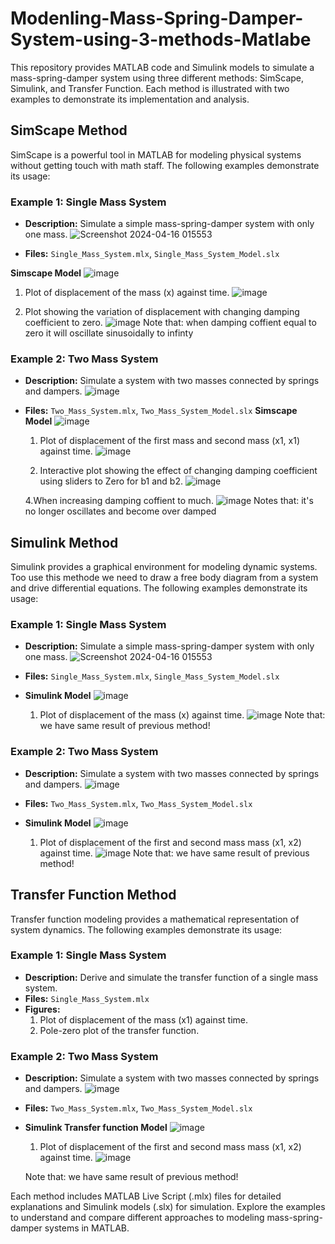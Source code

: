 # Modenling-Mass-Spring-Damper-System-using-3-methods-Matlabe

This repository provides MATLAB code and Simulink models to simulate a mass-spring-damper system using three different methods: SimScape, Simulink, and Transfer Function. Each method is illustrated with two examples to demonstrate its implementation and analysis.

## SimScape Method

SimScape is a powerful tool in MATLAB for modeling physical systems without getting touch with math staff. The following examples demonstrate its usage:

### Example 1: Single Mass System

- **Description:** Simulate a simple mass-spring-damper system with only one mass.
![Screenshot 2024-04-16 015553](https://github.com/HashimAbdulaziz/Modenling-Mass-Spring-Damper-System-using-3-methods-Matlabe/assets/88584784/5ce6852c-f1cb-4256-9642-3b32870b3520)

- **Files:** `Single_Mass_System.mlx`, `Single_Mass_System_Model.slx`

 **Simscape Model**
  ![image](https://github.com/HashimAbdulaziz/Modenling-Mass-Spring-Damper-System-using-3-methods-Matlabe/assets/88584784/379a3cee-d555-4807-b11f-6094731baf69)

  1. Plot of displacement of the mass (x) against time.
     ![image](https://github.com/HashimAbdulaziz/Modenling-Mass-Spring-Damper-System-using-3-methods-Matlabe/assets/88584784/e3f5ca0f-38da-4630-bd47-0192db198cac)

  2. Plot showing the variation of displacement with changing damping coefficient to zero.
     ![image](https://github.com/HashimAbdulaziz/Modenling-Mass-Spring-Damper-System-using-3-methods-Matlabe/assets/88584784/4aa91712-dcb7-44c9-81d4-f6ad948943ce)
  Note that: when damping coffient equal to zero it will oscillate sinusoidally to infinty 

### Example 2: Two Mass System

- **Description:** Simulate a system with two masses connected by springs and dampers.
  ![image](https://github.com/HashimAbdulaziz/Modenling-Mass-Spring-Damper-System-using-3-methods-Matlabe/assets/88584784/4f6067c7-a738-4820-9388-60f5769cd5eb)
- **Files:** `Two_Mass_System.mlx`, `Two_Mass_System_Model.slx`
  **Simscape Model**
  ![image](https://github.com/HashimAbdulaziz/Modenling-Mass-Spring-Damper-System-using-3-methods-Matlabe/assets/88584784/cde84d82-7403-416c-b003-bd9b87ff45b9)

  1. Plot of displacement of the first mass and second mass (x1, x1) against time.
  ![image](https://github.com/HashimAbdulaziz/Modenling-Mass-Spring-Damper-System-using-3-methods-Matlabe/assets/88584784/dc85948d-64cf-421b-9d7a-fc38224f2f05)

  3. Interactive plot showing the effect of changing damping coefficient using sliders to Zero for b1 and b2.
  ![image](https://github.com/HashimAbdulaziz/Modenling-Mass-Spring-Damper-System-using-3-methods-Matlabe/assets/88584784/dc199996-88cd-4ee3-a48a-97d2d3be7827)

  4.When increasing damping coffient to much.
  ![image](https://github.com/HashimAbdulaziz/Modenling-Mass-Spring-Damper-System-using-3-methods-Matlabe/assets/88584784/0666b9e6-6bc4-431b-af55-06745cf8f944)
  Notes that: it's no longer oscillates and become over damped 


## Simulink Method

Simulink provides a graphical environment for modeling dynamic systems.
Too use this methode we need to draw a free body diagram from a system and drive
differential equations.
The following examples demonstrate its usage:

### Example 1: Single Mass System

- **Description:** Simulate a simple mass-spring-damper system with only one mass.
![Screenshot 2024-04-16 015553](https://github.com/HashimAbdulaziz/Modenling-Mass-Spring-Damper-System-using-3-methods-Matlabe/assets/88584784/5ce6852c-f1cb-4256-9642-3b32870b3520)
- **Files:** `Single_Mass_System.mlx`, `Single_Mass_System_Model.slx`
- **Simulink Model**
![image](https://github.com/HashimAbdulaziz/Modenling-Mass-Spring-Damper-System-using-3-methods-Matlabe/assets/88584784/e97cf8f8-2c86-4c6c-8b33-ebae6dee9825)
 
  1. Plot of displacement of the mass (x) against time.
     ![image](https://github.com/HashimAbdulaziz/Modenling-Mass-Spring-Damper-System-using-3-methods-Matlabe/assets/88584784/f6b6bd01-de33-45f2-9044-664ca7d340c1)
  Note that: we have same result of previous method!

### Example 2: Two Mass System

- **Description:** Simulate a system with two masses connected by springs and dampers.
![image](https://github.com/HashimAbdulaziz/Modenling-Mass-Spring-Damper-System-using-3-methods-Matlabe/assets/88584784/4f6067c7-a738-4820-9388-60f5769cd5eb)

- **Files:** `Two_Mass_System.mlx`, `Two_Mass_System_Model.slx`
- **Simulink Model**
![image](https://github.com/HashimAbdulaziz/Modenling-Mass-Spring-Damper-System-using-3-methods-Matlabe/assets/88584784/ff148ccb-d9c8-4202-96d9-5e7534ab1a4e)

  1. Plot of displacement of the first and second mass mass (x1, x2) against time.
  ![image](https://github.com/HashimAbdulaziz/Modenling-Mass-Spring-Damper-System-using-3-methods-Matlabe/assets/88584784/5e4172d0-68d1-4a80-b1c2-c69d34cd785d)
  Note that: we have same result of previous method!

## Transfer Function Method

Transfer function modeling provides a mathematical representation of system dynamics. The following examples demonstrate its usage:

### Example 1: Single Mass System

- **Description:** Derive and simulate the transfer function of a single mass system.
- **Files:** `Single_Mass_System.mlx`
- **Figures:** 
  1. Plot of displacement of the mass (x1) against time.
  2. Pole-zero plot of the transfer function.

### Example 2: Two Mass System

- **Description:** Simulate a system with two masses connected by springs and dampers.
![image](https://github.com/HashimAbdulaziz/Modenling-Mass-Spring-Damper-System-using-3-methods-Matlabe/assets/88584784/4f6067c7-a738-4820-9388-60f5769cd5eb)

- **Files:** `Two_Mass_System.mlx`, `Two_Mass_System_Model.slx`
- **Simulink Transfer function Model**
![image](https://github.com/HashimAbdulaziz/Modenling-Mass-Spring-Damper-System-using-3-methods-Matlabe/assets/88584784/fbeb79de-5a0b-4056-a5c0-1b29938e5a88)

  1. Plot of displacement of the first and second mass mass (x1, x2) against time.
  ![image](https://github.com/HashimAbdulaziz/Modenling-Mass-Spring-Damper-System-using-3-methods-Matlabe/assets/88584784/c75935c0-27e9-4e46-81bd-12baf638345f)

  Note that: we have same result of previous method!

Each method includes MATLAB Live Script (.mlx) files for detailed explanations and Simulink models (.slx) for simulation. Explore the examples to understand and compare different approaches to modeling mass-spring-damper systems in MATLAB.
